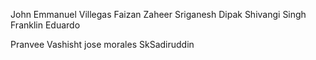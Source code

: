 John Emmanuel Villegas
Faizan Zaheer
Sriganesh
Dipak
Shivangi Singh
Franklin Eduardo

Pranvee Vashisht
jose morales
SkSadiruddin

